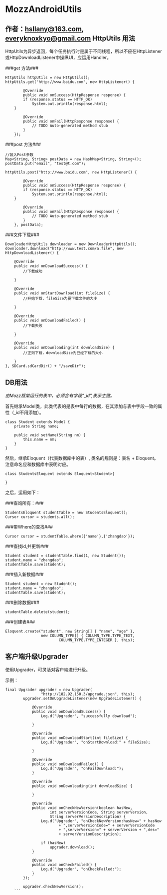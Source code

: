 MozzAndroidUtils
===================
作者：hsllany@163.com, everyknoxkyo@gmail.com
HttpUtils 用法
-------------------
HttpUtils为异步返回，每个任务执行时是属于不同线程，所以不应在HttpListener或HttpDownloadListener中操纵UI，应运用Handler。

###get 方法###
```
HttpUtils httpUtils = new HttpUtils();
httpUtils.get("http://www.baidu.com", new HttpListener() {

		@Override
		public void onSuccess(HttpResponse response) {
		if (response.status == HTTP_OK)
			System.out.println(response.html);
	}

		@Override
		public void onFail(HttpResponse response) {
			// TODO Auto-generated method stub
		}
	});
```

###post 方法###
```
//装入Post参数
Map<String, String> postData = new HashMap<String, String>();
postData.put("email", "test@t.com");

httpUtils.post("http://www.baidu.com", new HttpListener() {

		@Override
		public void onSuccess(HttpResponse response) {
		if (response.status == HTTP_OK)
			System.out.println(response.html);
	}

		@Override
		public void onFail(HttpResponse response) {
			// TODO Auto-generated method stub
		}
	}, postData);
```

###文件下载###
```
DownloaderHttpUtils downloader = new DownloaderHttpUtils();
downloader.download("http://www.test.com/a.file", new HttpDownloadListener() {
			
	@Override
	public void onDownloadSuccess() {
		//下载成功
				
	}
			
	@Override
	public void onStartDownload(int fileSize) {
		//开始下载，fileSize为要下载文件的大小
				
	}
			
	@Override
	public void onDownloadFailed() {
		//下载失败
				
	}
			
	@Override
	public void onDownloading(int downloadSize) {
		//正则下载，downloadSize为已经下载的大小
				
	}
}, SDCard.sdCardDir() + "/saveDir");
```

DB用法
--------------------
*由Mozz框架运行的表中，必须含有字段"_id",表示主键。*

首先继承Model类，此类代表的是表中每行的数据，在其添加与表中字段一致的属性（_id不用添加）。

```
class Student extends Model {
	private String name;

	public void setName(String nm) {
		this.name = nm;
	}
}
```

然后，继承Eloquent（代表数据库中的表）, 类名的规则是：表名 + Eloquent。注意命名应和数据库中表明对应。

```
class StudentsEloquent extends Eloquent<Student>{

}
```
之后，运用如下：

###查询所有：###
```
StudentsEloquent studentTable = new StudentsEloquent();
Cursor cursor = students.all();
```

###带Where的查找###
```
Cursor cursor = studentTable.where({'name'},{'zhangdao'});
```

###查找id,并更新###
```
Student student = studentTable.find(1, new Student());
student.name = "zhangdao";
studentTable.save(student);
```

###插入新数据###
```
Student student = new Student();
student.name = "zhangdao";
studentTable.save(student);
```

###删除数据###
```
studentTable.delete(student);
```

###创建表###
```
Eloquent.create("student", new String[] { "name", "age" },
				new COLUMN_TYPE[] { COLUMN_TYPE.TYPE_TEXT,
						COLUMN_TYPE.TYPE_INTEGER }, this);
```

客户端升级Upgrader
--------------------
使用Upgrader，可灵活对客户端进行升级。

示例：
```
final Upgrader upgrader = new Upgrader(
				"http://182.92.150.3/upgrade.json", this);
		upgrader.setOnUpgradeListener(new UpgradeListener() {

			@Override
			public void onDownloadSuccess() {
				Log.d("Upgrader", "successfully download");

			}

			@Override
			public void onDownloadStart(int fileSize) {
				Log.d("Upgrader", "onStartDownload:" + fileSize);

			}

			@Override
			public void onDownloadFailed() {
				Log.d("Upgrader", "onFailDownload:");
			}

			@Override
			public void onDownloading(int downloadSize) {

			}

			@Override
			public void onCheckNewVersion(boolean hasNew,
					int serverVersionCode, String serverVersion,
					String serverVersionDescription) {
				Log.d("Upgrader", "onCheckNewVersion:hasNew=" + hasNew
						+ ",serverVersionCode=" + serverVersionCode
						+ ",serverVersion=" + serverVersion + ",des="
						+ serverVersionDescription);

				if (hasNew)
					upgrader.download();
			}

			@Override
			public void onCheckFailed() {
				Log.d("Upgrader", "onCheckFailed:");
			}
		});

		upgrader.checkNewVersion();
	```
